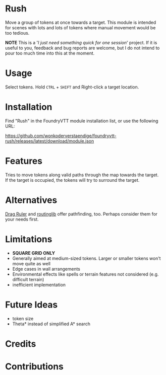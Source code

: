 # Rush 
Move a group of tokens at once towards a target.
This module is intended for scenes with lots and lots of tokens where manual movement would be too tedious.

**NOTE** This is a '_I just need something quick for one session_' project. If it is useful to you, feedback and bug
reports are welcome, but I do not intend to pour too much time into this at the moment.

# Usage
Select tokens. Hold `CTRL` + `SHIFT` and Right-click a target location.

# Installation
Find "Rush" in the FoundryVTT module installation list, or use the following URL:

https://github.com/wonkoderverstaendige/foundryvtt-rush/releases/latest/download/module.json

# Features
Tries to move tokens along valid paths through the map towards the target. If the target is occupied, the tokens will
try to surround the target.

# Alternatives
[Drag Ruler](https://foundryvtt.com/packages/drag-ruler) and [routinglib](https://foundryvtt.com/packages/routinglib)
offer pathfinding, too. Perhaps consider them for your needs first.

# Limitations
- **SQUARE GRID ONLY**
- Generally aimed at medium-sized tokens. Larger or smaller tokens won't move quite as well
- Edge cases in wall arrangements
- Environmental effects like spells or terrain features not considered (e.g. difficult terrain)
- inefficient implementation

# Future Ideas
- token size
- Theta* instead of simplified A* search

# Credits


# Contributions